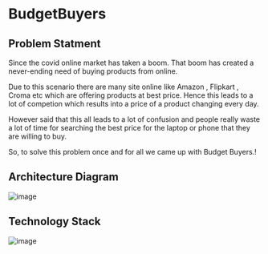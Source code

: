 # BudgetBuyers

## Problem Statment

Since the covid online market has taken a boom. That boom has created a never-ending need of buying products from online. 

Due to this scenario there are many site online like Amazon , Flipkart ,  Croma etc which are offering products at best price. Hence this leads to a lot of competion which results into a price of a product changing every day.

However said that this all leads to a lot of confusion and people really waste a lot of time for searching the best price for the laptop or phone that they are willing to buy.

So, to solve this problem once and for all we came up with Budget Buyers.!


## Architecture Diagram



![image](https://user-images.githubusercontent.com/104754529/228437269-52c7c880-15db-48ef-83d0-45a901a982c5.png)


## Technology Stack

![image](https://user-images.githubusercontent.com/104754529/228437479-f9a16156-245d-4c3c-bd09-3079180e28a3.png)



